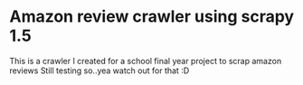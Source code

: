 # Amazon review crawler using scrapy 1.5 
This is a crawler I created for a school final year project to scrap amazon reviews
Still testing so..yea watch out for that :D
